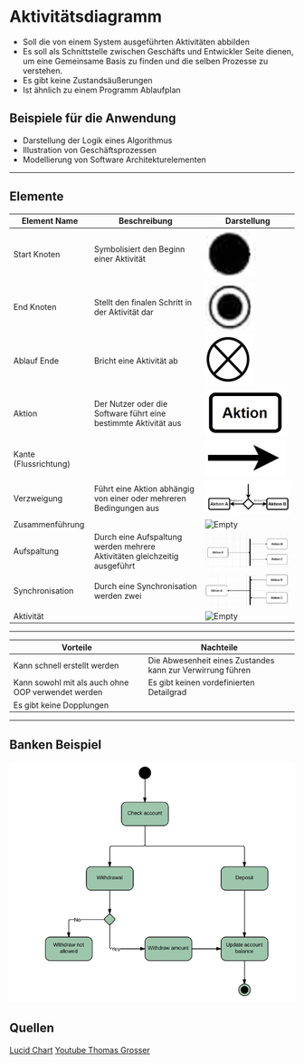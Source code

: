 # Aktivitätsdiagramm

- Soll die von einem System ausgeführten Aktivitäten abbilden
- Es soll als Schnittstelle zwischen Geschäfts und Entwickler Seite dienen, um eine Gemeinsame Basis zu finden und die selben Prozesse zu verstehen.
- Es gibt keine Zustandsäußerungen
- Ist ähnlich zu einem Programm Ablaufplan

## Beispiele für die Anwendung
- Darstellung der Logik eines Algorithmus
- Illustration von Geschäftsprozessen
- Modellierung von Software Architekturelementen


---

## Elemente

|Element Name|Beschreibung|Darstellung|
|------------|------------|-----------|
|Start Knoten|Symbolisiert den Beginn einer Aktivität|![Empty](./image/Start_Button.PNG)|
|End Knoten|Stellt den finalen Schritt in der Aktivität dar|![Empty](./image/End_Knoten.PNG)|
|Ablauf Ende|Bricht eine Aktivität ab|![Empty](./image//Ablauf_Ende.PNG)|
|Aktion|Der Nutzer oder die Software führt eine bestimmte Aktivität aus|![Empty](./image//Action.PNG)|
|Kante (Flussrichtung)||![Empty](./image//Fluss_Richtung.PNG)|
|Verzweigung|Führt eine Aktion abhängig von einer oder mehreren Bedingungen aus|![Empty](./image/Verzweigung.PNG)|
|Zusammenführung||![Empty](./image/Zusammenf%C3%BChrung.PNG)|
|Aufspaltung|Durch eine Aufspaltung werden mehrere Aktivitäten gleichzeitig ausgeführt|![Empty](./image/Aufspaltung.PNG)|
|Synchronisation|Durch eine Synchronisation werden zwei |![Empty](./image/Synchronisation.PNG)|
|Aktivität||![Empty](./image/Aktivit%C3%A4t.PNG)|

---

|Vorteile|Nachteile|
|--------|---------|
|Kann schnell erstellt werden|Die Abwesenheit eines Zustandes kann zur Verwirrung führen|
|Kann sowohl mit als auch ohne OOP verwendet werden|Es gibt keinen vordefinierten Detailgrad|
|Es gibt keine Dopplungen||

---


## Banken Beispiel

![Empty](./image/Banken_Beispiel.PNG)

## Quellen

[Lucid Chart](https://www.lucidchart.com/pages/de/uml-aktivitatsdiagramme)
[Youtube Thomas Grosser](https://www.youtube.com/watch?v=q3xEiJzCLsg)


